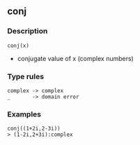 ## conj

### Description

`conj(x)`

- conjugate value of x (complex numbers)

### Type rules

```no-highlight
complex -> complex
_       -> domain error
```

### Examples

```no-highlight
conj((1+2i,2-3i))
> (1-2i,2+3i):complex
```
